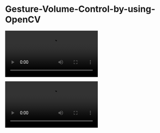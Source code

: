 # Gesture-Volume-Control-by-using-OpenCV

![Demo1](https://github.com/debasis-dotcom/Gesture-Volume-Control-by-using-OpenCV/blob/main/Gesture%20Volume%20Control.mp4)

![Demo](https://user-images.githubusercontent.com/53993228/123521094-252b4100-d6d2-11eb-966a-13bcb8165e43.mp4)
